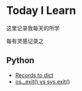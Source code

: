 # Today I Learn

这里记录我每天的所学

每有灵感记录之

## Python

- [Records to dict](https://github.com/bonfy/TIL/blob/master/Python/records_to_dict.md)
- [os._exit() vs sys.exit()](https://github.com/bonfy/TIL/blob/master/Python/exit_program.md)


